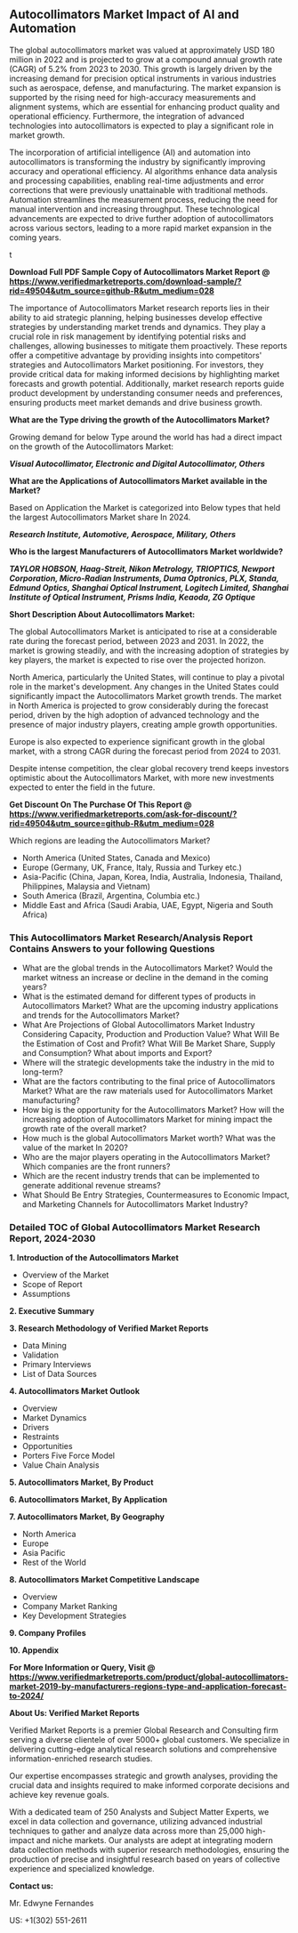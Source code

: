 <h2>Autocollimators Market Impact of AI and Automation</h2><p>The global autocollimators market was valued at approximately USD 180 million in 2022 and is projected to grow at a compound annual growth rate (CAGR) of 5.2% from 2023 to 2030. This growth is largely driven by the increasing demand for precision optical instruments in various industries such as aerospace, defense, and manufacturing. The market expansion is supported by the rising need for high-accuracy measurements and alignment systems, which are essential for enhancing product quality and operational efficiency. Furthermore, the integration of advanced technologies into autocollimators is expected to play a significant role in market growth.</p><p>The incorporation of artificial intelligence (AI) and automation into autocollimators is transforming the industry by significantly improving accuracy and operational efficiency. AI algorithms enhance data analysis and processing capabilities, enabling real-time adjustments and error corrections that were previously unattainable with traditional methods. Automation streamlines the measurement process, reducing the need for manual intervention and increasing throughput. These technological advancements are expected to drive further adoption of autocollimators across various sectors, leading to a more rapid market expansion in the coming years.</p>t</p><p id="" class=""><strong>Download Full PDF Sample Copy of Autocollimators Market Report @ <a href="https://www.verifiedmarketreports.com/download-sample/?rid=49504&utm_source=github-R&utm_medium=028" target="_blank">https://www.verifiedmarketreports.com/download-sample/?rid=49504&utm_source=github-R&utm_medium=028</a></strong></p><p>The importance of&nbsp;Autocollimators Market research reports lies in their ability to aid strategic planning, helping businesses develop effective strategies by understanding market trends and dynamics. They play a crucial role in risk management by identifying potential risks and challenges, allowing businesses to mitigate them proactively. These reports offer a competitive advantage by providing insights into competitors' strategies and Autocollimators Market positioning. For investors, they provide critical data for making informed decisions by highlighting market forecasts and growth potential. Additionally, market research reports guide product development by understanding consumer needs and preferences, ensuring products meet market demands and drive business growth.</p><p><strong>What are the&nbsp;Type driving the growth of the Autocollimators Market?</strong></p><p id="" class="">Growing demand for below Type around the world has had a direct impact on the growth of the Autocollimators Market:</p><em><strong>Visual Autocollimator, Electronic and Digital Autocollimator, Others</strong></em></p><strong>What are the&nbsp;Applications&nbsp;of Autocollimators Market available in the Market?</strong></p><p id="" class="">Based on Application the Market is categorized into Below types that held the largest Autocollimators Market share In 2024.</p><em><strong>Research Institute, Automotive, Aerospace, Military, Others</strong></em></p><strong>Who is the largest Manufacturers of Autocollimators Market worldwide?</strong></p><p><em><strong>TAYLOR HOBSON, Haag-Streit, Nikon Metrology, TRIOPTICS, Newport Corporation, Micro-Radian Instruments, Duma Optronics, PLX, Standa, Edmund Optics, Shanghai Optical Instrument, Logitech Limited, Shanghai Institute of Optical Instrument, Prisms India, Keaoda, ZG Optique</strong></em></p><p id="" class=""><strong>Short Description About Autocollimators Market:</strong></p><p>The global Autocollimators Market is anticipated to rise at a considerable rate during the forecast period, between 2023 and 2031. In 2022, the market is growing steadily, and with the increasing adoption of strategies by key players, the market is expected to rise over the projected horizon.</p><p>North America, particularly the United States, will continue to play a pivotal role in the market's development. Any changes in the United States could significantly impact the Autocollimators Market growth trends. The market in North America is projected to grow considerably during the forecast period, driven by the high adoption of advanced technology and the presence of major industry players, creating ample growth opportunities.</p><p>Europe is also expected to experience significant growth in the global market, with a strong CAGR during the forecast period from 2024 to 2031.</p><p>Despite intense competition, the clear global recovery trend keeps investors optimistic about the Autocollimators Market, with more new investments expected to enter the field in the future.</p><p id="" class=""><strong>Get Discount On The Purchase Of This Report @ <a href="https://www.verifiedmarketreports.com/ask-for-discount/?rid=49504&utm_source=github-R&utm_medium=028" target="_blank">https://www.verifiedmarketreports.com/ask-for-discount/?rid=49504&utm_source=github-R&utm_medium=028</a></strong></p>Which regions are leading the Autocollimators Market?</p><ul><li>North America (United States, Canada and Mexico)</li><li>Europe (Germany, UK, France, Italy, Russia and Turkey etc.)</li><li>Asia-Pacific (China, Japan, Korea, India, Australia, Indonesia, Thailand, Philippines, Malaysia and Vietnam)</li><li>South America (Brazil, Argentina, Columbia etc.)</li><li>Middle East and Africa (Saudi Arabia, UAE, Egypt, Nigeria and South Africa)</li></ul><h3 id="" class="">This Autocollimators Market Research/Analysis Report Contains Answers to your following Questions</h3><ul><li>What are the global trends in the Autocollimators Market? Would the market witness an increase or decline in the demand in the coming years?</li><li>What is the estimated demand for different types of products in Autocollimators Market? What are the upcoming industry applications and trends for the Autocollimators Market?</li><li>What Are Projections of Global Autocollimators Market Industry Considering Capacity, Production and Production Value? What Will Be the Estimation of Cost and Profit? What Will Be Market Share, Supply and Consumption? What about imports and Export?</li><li>Where will the strategic developments take the industry in the mid to long-term?</li><li>What are the factors contributing to the final price of Autocollimators Market? What are the raw materials used for Autocollimators Market manufacturing?</li><li>How big is the opportunity for the Autocollimators Market? How will the increasing adoption of Autocollimators Market for mining impact the growth rate of the overall market?</li><li>How much is the global Autocollimators Market worth? What was the value of the market In 2020?</li><li>Who are the major players operating in the Autocollimators Market? Which companies are the front runners?</li><li>Which are the recent industry trends that can be implemented to generate additional revenue streams?</li><li>What Should Be Entry Strategies, Countermeasures to Economic Impact, and Marketing Channels for Autocollimators Market Industry?</li></ul><h3 id="" class="">Detailed TOC of Global Autocollimators Market Research Report, 2024-2030</h3><p id="" class=""><strong>1. Introduction of the Autocollimators Market</strong></p><ul><li>Overview of the Market</li><li>Scope of Report</li><li>Assumptions</li></ul><p id="" class=""><strong>2. Executive Summary</strong></p><p id="" class=""><strong>3. Research Methodology of Verified Market Reports</strong></p><ul><li>Data Mining</li><li>Validation</li><li>Primary Interviews</li><li>List of Data Sources</li></ul><p id="" class=""><strong>4. Autocollimators Market Outlook</strong></p><ul><li>Overview</li><li>Market Dynamics</li><li>Drivers</li><li>Restraints</li><li>Opportunities</li><li>Porters Five Force Model</li><li>Value Chain Analysis</li></ul><p id="" class=""><strong>5. Autocollimators Market, By Product</strong></p><p id="" class=""><strong>6. Autocollimators Market, By Application</strong></p><p id="" class=""><strong>7. Autocollimators Market, By Geography</strong></p><ul><li>North America</li><li>Europe</li><li>Asia Pacific</li><li>Rest of the World</li></ul><p id="" class=""><strong>8. Autocollimators Market Competitive Landscape</strong></p><ul><li>Overview</li><li>Company Market Ranking</li><li>Key Development Strategies</li></ul><p id="" class=""><strong>9. Company Profiles</strong></p><p id="" class=""><strong>10. Appendix</strong></p><p id="" class=""><strong>For More Information or Query, Visit @ <a href="https://www.verifiedmarketreports.com/product/global-autocollimators-market-2019-by-manufacturers-regions-type-and-application-forecast-to-2024/" target="_blank">https://www.verifiedmarketreports.com/product/global-autocollimators-market-2019-by-manufacturers-regions-type-and-application-forecast-to-2024/</a></strong></p><p id="" class=""><strong>About Us: Verified Market Reports</strong></p><p id="" class="">Verified Market Reports is a premier Global Research and Consulting firm serving a diverse clientele of over 5000+ global customers. We specialize in delivering cutting-edge analytical research solutions and comprehensive information-enriched research studies.</p><p id="" class="">Our expertise encompasses strategic and growth analyses, providing the crucial data and insights required to make informed corporate decisions and achieve key revenue goals.</p><p id="" class="">With a dedicated team of 250 Analysts and Subject Matter Experts, we excel in data collection and governance, utilizing advanced industrial techniques to gather and analyze data across more than 25,000 high-impact and niche markets. Our analysts are adept at integrating modern data collection methods with superior research methodologies, ensuring the production of precise and insightful research based on years of collective experience and specialized knowledge.</p><p id="" class=""><strong>Contact us:</strong></p><p id="" class="">Mr. Edwyne Fernandes</p><p id="" class="">US: +1(302) 551-2611</p>